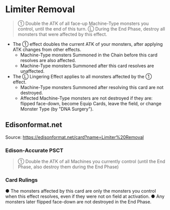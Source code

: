# Limiter Removal

> ① Double the ATK of all face-up Machine-Type monsters you control, until the end of this turn. Ⓛ During the End Phase, destroy all monsters that were affected by this effect.

*   The ① effect doubles the current ATK of your monsters, after applying ATK changes from other effects.
    *   Machine-Type monsters Summoned in the Chain before this card resolves are also affected.
    *   Machine-Type monsters Summoned after this card resolves are unaffected.
*   The Ⓛ Lingering Effect applies to all monsters affected by the ① effect.
    *   Machine-Type monsters Summoned after resolving this card are not destroyed.
    *   Affected Machine-Type monsters are not destroyed if they are: flipped face-down, become Equip Cards, leave the field, or change Monster Type (by "DNA Surgery").

## Edisonformat.net

Source: https://edisonformat.net/card?name=Limiter%20Removal

### Edison-Accurate PSCT

> ① Double the ATK of all Machines you currently control (until the End Phase, also destroy them during the End Phase)

### Card Rulings

● The monsters affected by this card are only the monsters you control when this effect resolves, even if they were not on field at activation.
● Any monsters later flipped face-down are not destroyed in the End Phase.
            